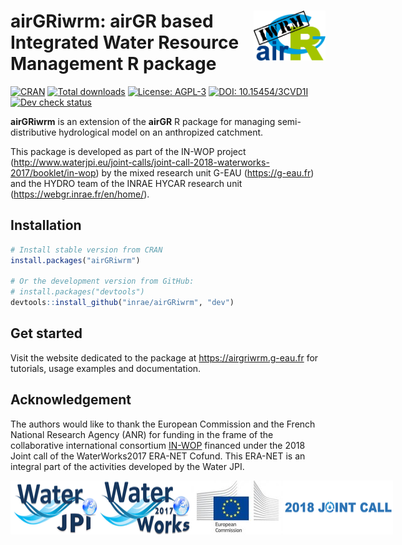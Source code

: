 # <img src="man/figures/logo.png" align="right" height="80px"/>airGRiwrm: airGR based Integrated Water Resource Management R package

<!-- badges: start -->
[![CRAN](https://www.r-pkg.org/badges/version-ago/airGRiwrm)](https://cran.r-project.org/package=airGRiwrm)
[![Total downloads](https://cranlogs.r-pkg.org/badges/grand-total/airGRiwrm)](https://cran.r-project.org/package=airGRiwrm)
[![License: AGPL-3](https://img.shields.io/badge/license-AGPL--3-orange.svg)](https://cran.r-project.org/web/licenses/AGPL-3)
[![DOI: 10.15454/3CVD1I](https://img.shields.io/badge/doi-10.15454%2F3CVD1I-purple)](https://doi.org/10.15454/3CVD1I)
[![Dev check status](https://gitlab.irstea.fr/in-wop/airGRiwrm/badges/dev/pipeline.svg)](https://gitlab.irstea.fr/in-wop/airGRiwrm/-/pipelines)
<!-- badges: end -->

**airGRiwrm** is an extension of the **airGR** R package for managing semi-distributive hydrological model on an anthropized catchment.

This package is developed as part of the IN-WOP project (http://www.waterjpi.eu/joint-calls/joint-call-2018-waterworks-2017/booklet/in-wop) by the mixed research unit G-EAU (https://g-eau.fr) and the HYDRO team of the INRAE HYCAR research unit (https://webgr.inrae.fr/en/home/).

## Installation

```r
# Install stable version from CRAN
install.packages("airGRiwrm")

# Or the development version from GitHub:
# install.packages("devtools")
devtools::install_github("inrae/airGRiwrm", "dev")
```

## Get started

Visit the website dedicated to the package at https://airgriwrm.g-eau.fr for tutorials, usage examples and documentation.

## Acknowledgement

The authors would like to thank the European Commission and the French National Research Agency (ANR) for funding in the frame of the collaborative  international consortium [IN-WOP](http://www.waterjpi.eu/joint-calls/joint-call-2018-waterworks-2017/booklet/in-wop) financed under the 2018 Joint call of the WaterWorks2017 ERA-NET Cofund. This ERA-NET is an integral part of the activities developed by the Water JPI.

<div style="display: flex; justify-content: space-between;"><img src="man/figures/logo_water_jpi.png" alt="Water JPI"/> <img src="man/figures/logo_water_works_2017.png" alt="Water Works 2017"/> <img src="man/figures/logo_european_commission.jpg" alt="European Commission"/> <img src="man/figures/logo_2018_joint_call.png" alt="2018 Joint call"/></div>
